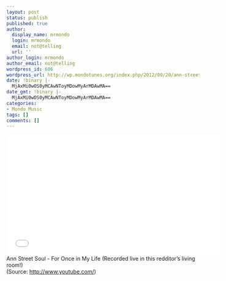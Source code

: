 ```yaml
---
layout: post
status: publish
published: true
author:
  display_name: mrmondo
  login: mrmondo
  email: not@telling
  url: ''
author_login: mrmondo
author_email: not@telling
wordpress_id: 606
wordpress_url: http://wp.mondotunes.org/index.php/2012/09/20/ann-street-soul-for-once-in-my-life-recorded/
date: !binary |-
  MjAxMi0wOS0yMCAwNToyMDowMyArMDAwMA==
date_gmt: !binary |-
  MjAxMi0wOS0yMCAwNToyMDowMyArMDAwMA==
categories:
- Mondo Music
tags: []
comments: []
---
```

<iframe width="560" height="315" src="//www.youtube.com/embed/DXWtGQnigPc" frameborder="0"> </iframe>
Ann Street Soul - For Once in My Life (Recorded live in this redditor&#8217;s living room!)
<div class="attribution">(<span>Source:</span> <a href="http://www.youtube.com/">http://www.youtube.com/</a>)</div>
